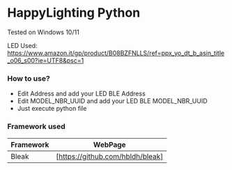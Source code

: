 # HappyLighting Python
Tested on Windows 10/11

LED Used:
https://www.amazon.it/gp/product/B08BZFNLLS/ref=ppx_yo_dt_b_asin_title_o06_s00?ie=UTF8&psc=1

### How to use?

- Edit Address and add your LED BLE Address
- Edit MODEL_NBR_UUID and add your LED BLE MODEL_NBR_UUID
- Just execute python file

### Framework used

| Framework | WebPage |
| ------ | ------ |
| Bleak | [https://github.com/hbldh/bleak] |


